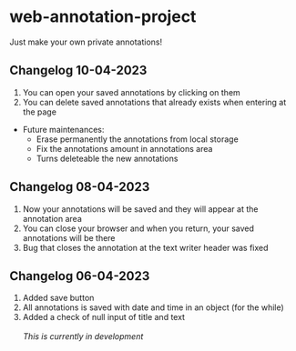 ﻿# web-annotation-project

Just make your own private annotations!
<br>

## Changelog 10-04-2023
1. You can open your saved annotations by clicking on them
2. You can delete saved annotations that already exists when entering at the page
- Future maintenances:
   - Erase permanently the annotations from local storage
   - Fix the annotations amount in annotations area
   - Turns deleteable the new annotations

## Changelog 08-04-2023
1. Now your annotations will be saved and they will appear at the annotation area
2. You can close your browser and when you return, your saved annotations will be there
3. Bug that closes the annotation at the text writer header was fixed

## Changelog 06-04-2023
1. Added save button
2. All annotations is saved with date and time in an object (for the while)
3. Added a check of null input of title and text
   <br>
   <br>
   _This is currently in development_

